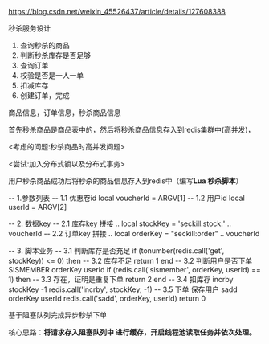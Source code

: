 https://blog.csdn.net/weixin_45526437/article/details/127608388

秒杀服务设计

1. 查询秒杀的商品
2. 判断秒杀库存是否足够
3. 查询订单
4. 校验是否是一人一单
5. 扣减库存
6. 创建订单，完成

商品信息，订单信息，秒杀商品信息

首先秒杀商品是商品表中的，然后将秒杀商品信息存入到redis集群中(高并发)，

<考虑的问题:秒杀商品时高并发问题>

<尝试:加入分布式锁以及分布式事务>

用户秒杀商品成功后将秒杀的商品信息存入到redis中（编写**Lua 秒杀脚本**）

-- 1.参数列表
-- 1.1 优惠卷id
local voucherId = ARGV[1]
-- 1.2 用户id
local userId = ARGV[2]

-- 2. 数据key
-- 2.1 库存key 拼接 ..
local stockKey = 'seckill:stock:' .. voucherId
-- 2.2 订单key 拼接 ..
local orderKey = "seckill:order" .. voucherId

-- 3. 脚本业务
-- 3.1 判断库存是否充足
if (tonumber(redis.call('get', stockKey)) <= 0) then
    -- 3.2 库存不足
    return 1
end
-- 3.2 判断用户是否下单 SISMEMBER orderKey userId
if (redis.call('sismember', orderKey, userId) == 1) then
    -- 3.3 存在，证明是重复下单
    return 2
end
-- 3.4 扣库存 incrby stockKey -1
redis.call('incrby', stockKey, -1)
-- 3.5 下单 保存用户 sadd orderKey userId
redis.call('sadd', orderKey, userId)
return 0



基于阻塞队列完成异步秒杀下单

核心思路：**将请求存入阻塞队列中 进行缓存，开启线程池读取任务并依次处理。**